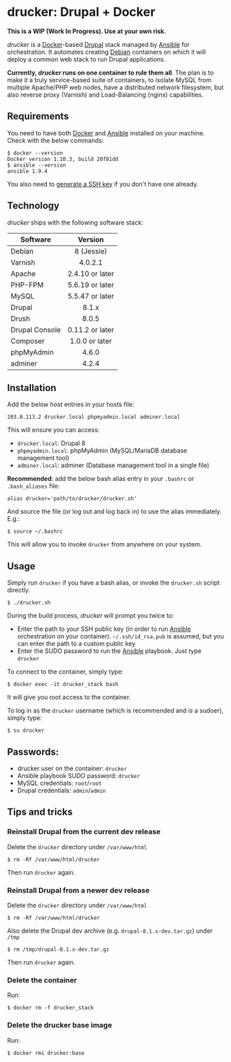 # drucker: Drupal + Docker

**This is a WIP (Work In Progress). Use at your own risk.**

_drucker_ is a [Docker](https://www.docker.com/)-based [Drupal](https://www.drupal.org) stack managed by [Ansible](https://www.ansible.com/) for orchestration. It automates creating [Debian]() containers on which it will deploy a common web stack to run Drupal applications.

**Currently, _drucker_ runs on one container to rule them all**. The plan is to make it a truly service-based suite of containers, to isolate MySQL from multiple Apache/PHP web nodes, have a distributed network filesystem, but also reverse proxy (Varnish) and Load-Balancing (nginx) capabilities.

## Requirements

You need to have both [Docker](https://www.docker.com/) and [Ansible](https://www.ansible.com/) installed on your machine. Check with the below commands:

```
$ docker --version
Docker version 1.10.3, build 20f81dd
$ ansible --version
ansible 1.9.4
```

You also need to [generate a SSH key](https://help.github.com/articles/generating-a-new-ssh-key-and-adding-it-to-the-ssh-agent/) if you don't have one already.

## Technology

_drucker_ ships with the following software stack:

| Software       | Version         |
| -------------  |:---------------:|
| Debian         | 8 (Jessie)      |
| Varnish        | 4.0.2.1         |
| Apache         | 2.4.10 or later |
| PHP-FPM        | 5.6.19 or later |
| MySQL          | 5.5.47 or later |
| Drupal         | 8.1.x           |
| Drush          | 8.0.5           |
| Drupal Console | 0.11.2 or later |
| Composer       | 1.0.0 or later  |
| phpMyAdmin     | 4.6.0           |
| adminer        | 4.2.4           |

## Installation

Add the below host entries in your hosts file:

```
203.0.113.2	drucker.local phpmyadmin.local adminer.local
```

This will ensure you can access:

* `drucker.local`: Drupal 8
* `phpmyadmin.local`: phpMyAdmin (MySQL/MariaDB database management tool)
* `adminer.local`: adminer (Database management tool in a single file)

**Recommended**: add the below bash alias entry in your `.bashrc` or `.bash_aliases` file:

```
alias drucker='path/to/drucker/drucker.sh'
```

And source the file (or log out and log back in) to use the alias immediately. E.g.:

```
$ source ~/.bashrc
```

This will allow you to invoke `drucker` from anywhere on your system.

## Usage

Simply run `drucker` if you have a bash alias, or invoke the `drucker.sh` script directly.

```
$ ./drucker.sh
```

During the build process, _drucker_ will prompt you twice to:

* Enter the path to your SSH public key (in order to run [Ansible](https://www.ansible.com/) orchestration on your container). `~/.ssh/id_rsa.pub` is assumed, but you can enter the path to a custom public key
* Enter the SUDO password to run the [Ansible](https://www.ansible.com/) playbook. Just type `drucker`

To connect to the container, simply type:

```
$ docker exec -it drucker_stack bash
```

It will give you root access to the container.

To log in as the `drucker` username (which is recommended and _is_ a sudoer), simply type:

```
$ su drucker
```


## Passwords:

* drucker user on the container: `drucker`
* Ansible playbook SUDO password: `drucker`
* MySQL credentials: `root`/`root`
* Drupal credentials: `admin`/`admin`

## Tips and tricks

### Reinstall Drupal from the current dev release

Delete the `drucker` directory under `/var/www/html`

```
$ rm -Rf /var/www/html/drucker
```

Then run `drucker` again.

### Reinstall Drupal from a newer dev release

Delete the `drucker` directory under `/var/www/html`

```
$ rm -Rf /var/www/html/drucker
```

Also delete the Drupal dev archive (e.g. `drupal-8.1.x-dev.tar.gz`) under `/tmp`

```
$ rm /tmp/drupal-8.1.x-dev.tar.gz
```

Then run `drucker` again.

### Delete the container

Run:

```
$ docker rm -f drucker_stack
```

### Delete the drucker base image

Run:

```
$ docker rmi drucker:base
```
